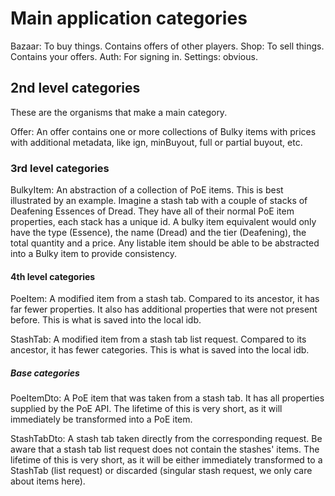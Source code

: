 # Main application categories

Bazaar: To buy things. Contains offers of other players.
Shop: To sell things. Contains your offers.
Auth: For signing in.
Settings: obvious.

## 2nd level categories

These are the organisms that make a main category.

Offer: An offer contains one or more collections of Bulky items with prices with additional metadata, like ign, minBuyout, full or partial buyout, etc.

### 3rd level categories

BulkyItem: An abstraction of a collection of PoE items. This is best illustrated by an example. Imagine a stash tab with a couple of stacks of Deafening Essences of Dread. They have all of their normal PoE item properties, each stack has a unique id. A bulky item equivalent would only have the type (Essence), the name (Dread) and the tier (Deafening), the total quantity and a price. Any listable item should be able to be abstracted into a Bulky item to provide consistency.

#### 4th level categories

PoeItem: A modified item from a stash tab. Compared to its ancestor, it has far fewer properties. It also has additional properties that were not present before. This is what is saved into the local idb.

StashTab: A modified item from a stash tab list request. Compared to its ancestor, it has fewer categories. This is what is saved into the local idb.

##### Base categories

PoeItemDto: A PoE item that was taken from a stash tab. It has all properties supplied by the PoE API. The lifetime of this is very short, as it will immediately be transformed into a PoE item.

StashTabDto: A stash tab taken directly from the corresponding request. Be aware that a stash tab list request does not contain the stashes' items. The lifetime of this is very short, as it will be either immediately transformed to a StashTab (list request) or discarded (singular stash request, we only care about items here).
